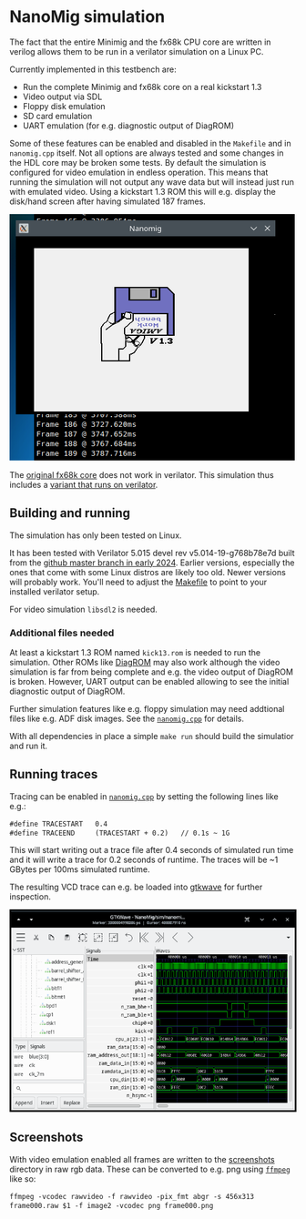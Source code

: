 # NanoMig simulation

The fact that the entire Minimig and the fx68k CPU core are written in
verilog allows them to be run in a verilator simulation on a Linux PC.

Currently implemented in this testbench are:

 - Run the complete Minimig and fx68k core on a real kickstart 1.3
 - Video output via SDL
 - Floppy disk emulation
 - SD card emulation
 - UART emulation (for e.g. diagnostic output of DiagROM)

Some of these features can be enabled and disabled in the ```Makefile```
and in ```nanomig.cpp``` itself. Not all options are always tested and
some changes in the HDL core may be broken some tests. By default
the simulation is configured for video emulation in endless
operation. This means that running the simulation will not output
any wave data but will instead just run with emulated video. Using
a kickstart 1.3 ROM this will e.g. display the disk/hand screen after
having simulated 187 frames.

![NanoMig simulation](nanomig_sim.png)

The [original fx68k core](https://github.com/ijor/fx68k) does not
work in verilator. This simulation thus includes a [variant
that runs on verilator](https://github.com/emoon/fx68x_verilator).

## Building and running

The simulation has only been tested on Linux.

It has been tested with Verilator 5.015 devel rev v5.014-19-g768b78e7d
built from the [github master branch in early
2024](https://github.com/verilator/verilator). Earlier versions,
especially the ones that come with some Linux distros are likely too
old. Newer versions will probably work. You'll need to adjust the
[Makefile](Makefile#L27) to point to your installed verilator setup.

For video simulation ```libsdl2``` is needed.

### Additional files needed

At least a kickstart 1.3 ROM named ```kick13.rom``` is needed to run
the simulation. Other ROMs like
[DiagROM](https://github.com/ChuckyGang/DiagROM) may also work
although the video simulation is far from being complete and e.g. the
video output of DiagROM is broken. However, UART output can be enabled
allowing to see the initial diagnostic output of DiagROM.

Further simulation features like e.g. floppy simulation may
need addtional files like e.g. ADF disk images. See the
[```nanomig.cpp```](nanomig.cpp) for details.

With all dependencies in place a simple ```make run``` should build
the simulatior and run it.

## Running traces

Tracing can be enabled in [```nanomig.cpp```](nanomig.cpp#L53) by
setting the following lines like e.g.:

```
#define TRACESTART   0.4
#define TRACEEND     (TRACESTART + 0.2)   // 0.1s ~ 1G
```

This will start writing out a trace file after 0.4 seconds of simulated run
time and it will write a trace for 0.2 seconds of runtime. The traces
will be ~1 GBytes per 100ms simulated runtime.

The resulting VCD trace can e.g. be loaded into
[gtkwave](https://gtkwave.sourceforge.net/) for further inspection.

![NanoMig trace in gtkwave](nanomig_wave.png)

## Screenshots

With video emulation enabled all frames are written to the
[screenshots](screenshots) directory in raw rgb data. These can be
converted to e.g. png using [```ffmpeg```](https://www.ffmpeg.org/) like so:

```
ffmpeg -vcodec rawvideo -f rawvideo -pix_fmt abgr -s 456x313 frame000.raw $1 -f image2 -vcodec png frame000.png
```
